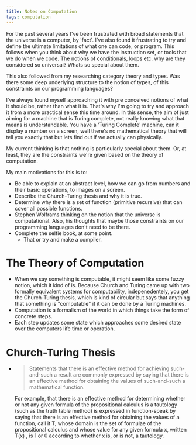 ```yaml
---
title: Notes on Computation
tags: computation
---
```


For the past several years I've been frustrated with broad statements that the universe is a computer, by 'fact'. I've
also found it frustrating to try and define the ultimate limitations of what one can code, or program. This follows when
you think about why we have the instruction set, or tools that we do when we code. The notions of conditionals, loops
etc. why are they considered so universal? Whats so special about them.

This also followed from my researching category theory and types. Was there some deep underlying structure to the notion
of types, of this constraints on our programming languages?

I've always found myself approaching it with pre conceived notions of what it should be, rather than what it is. That's
why I'm going to try and approach it from a more practical sense this time around. In this sense, the aim of just aiming
for a machine that is Turing complete, not really knowing what that means is understandable. You have a 'Turing
Complete' machine, can it display a number on a screen, well there's no mathematical theory that will tell you exactly
that but lets find out if we actually can physically.

My current thinking is that nothing is particularly special about them. Or, at least, they are the constraints we're
given based on the theory of computation.

My main motivations for this is to:
* Be able to explain at an abstract level, how we can go from numbers and their basic operations, to images on a screen.
* Describe the Church-Turing thesis and why it is true.
* Determine why there is a set of function (primitive recursive) that can cover all possible functions.
* Stephen Wolframs thinking on the notion that the universe is computational. Also, his thoughts that maybe those
  constraints on our programming languages don't need to be there.
* Complete the selfie book, at some point.
    * That or try and make a compiler.

# The Theory of Computation

* When we say something is computable, it might seem like some fuzzy notion, which it kind of is. Because Church and
  Turing came up with two formally equivalent systems for computability, indepenedentely, you get the Church-Turing
  thesis, which is kind of circular but says that anything that something is "computable" if it can be done by a Turing
  machines.
* Computation is a formalism of the world in which things take the form of concrete steps.
* Each step updates some state which approaches some desired state over the computers life time or operation.

# Church-Turing Thesis

* > Statements that there is an effective method for achieving such-and-such a result are commonly expressed by saying
    that there is an effective method for obtaining the values of such-and-such a mathematical function.

    For example, that there is an effective method for determining whether or not any given formula of the propositional
    calculus is a tautology (such as the truth table method) is expressed in function-speak by saying that there is an
    effective method for obtaining the values of a function, call it T, whose domain is the set of formulae of the
    propositional calculus and whose value for any given formula x, written T(x) , is 1 or 0 according to whether x is, or
    is not, a tautology.

